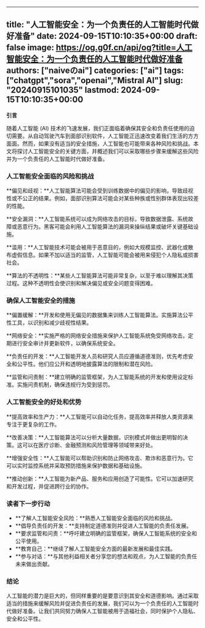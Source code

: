 
---
title: "人工智能安全：为一个负责任的人工智能时代做好准备"
date: 2024-09-15T10:10:35+00:00
draft: false
image: https://og.g0f.cn/api/og?title=人工智能安全：为一个负责任的人工智能时代做好准备
authors: ["naiveのai"]
categories: ["ai"]
tags: ["chatgpt","sora","openai","Mistral AI"]
slug: "20240915101035"
lastmod: 2024-09-15T10:10:35+00:00
---
**引言**

随着人工智能 (AI) 技术的飞速发展，我们正面临着确保其安全和负责任使用的迫切需要。从自动驾驶汽车到面部识别软件，人工智能正迅速改变着我们生活的方方面面。然而，如果没有适当的安全措施，人工智能也可能带来各种风险和挑战。本文将探讨人工智能安全的关键方面，并概述我们可以采取哪些步骤来缓解这些风险并为一个负责任的人工智能时代做好准备。

### 人工智能安全面临的风险和挑战

**偏见和歧视：**人工智能算法可能会受到训练数据中的偏见的影响，导致歧视性或不公正的结果。例如，面部识别算法可能会对某些种族或性别群体表现出较差的性能。

**安全漏洞：**人工智能系统可以成为网络攻击的目标，导致数据泄露、系统故障或恶意行为。黑客可能会利用人工智能算法的漏洞来操纵结果或破坏关键基础设施。

**滥用：**人工智能技术可能会被用于恶意目的，例如大规模监控、武器化或散布虚假信息。如果不加以适当的监管，人工智能可能会被用来侵犯个人隐私或损害社会。

**算法的不透明性：**某些人工智能算法可能非常复杂，以至于难以理解其决策过程。这种不透明性会使识别和解决偏见或安全问题变得困难。

### 确保人工智能安全的措施

**偏置缓解：**开发和使用无偏见的数据集来训练人工智能算法。实施算法公平性工具，以识别和减少歧视性结果。

**网络安全：**实施严格的网络安全措施来保护人工智能系统免受网络攻击。定期进行安全审计并更新软件，以确保系统安全。

**负责任的开发：**人工智能开发人员和研究人员应遵循道德准则，优先考虑安全和公平性。他们应公开和透明地披露算法的限制和潜在风险。

**监管和问责制：**建立明确的监管框架，为人工智能系统的开发和使用设定标准。实施问责机制，确保违规行为受到惩罚。

### 人工智能安全的好处和优势

**提高效率和生产力：**人工智能可以自动化任务，提高效率并释放人类资源来专注于更复杂的工作。

**改善决策：**人工智能算法可以分析大量数据，识别模式并做出更明智的决策。这可以在医疗诊断、金融预测和风险管理等领域带来好处。

**增强安全性：**人工智能可以帮助识别和防止网络攻击、欺诈和恶意行为。它可以实时监控系统并采取预防措施来保护数据和基础设施。

**推动创新：**人工智能为新产品、服务和应用创造了可能性。它可以加速研究和开发过程，并促进跨行业的协作。

### 读者下一步行动

* **了解人工智能安全风险：**熟悉人工智能安全面临的风险和挑战。
* **倡导负责任的开发：**支持制定道德准则并促进人工智能的负责任发展。
* **要求监管和问责：**呼吁建立明确的监管框架，确保人工智能系统的安全和公平使用。
* **教育自己：**继续了解人工智能安全方面的最新发展和最佳实践。
* **参与对话：**与其他利益相关者分享您的想法和观点，为人工智能的负责任未来做出贡献。

### 结论

人工智能的潜力是巨大的，但同样重要的是要意识到其安全和道德影响。通过采取适当的措施来缓解风险并促进负责任的发展，我们可以为一个负责任的人工智能时代做好准备。让我们共同努力确保人工智能被用于造福社会，同时保护个人隐私、安全和公平性。